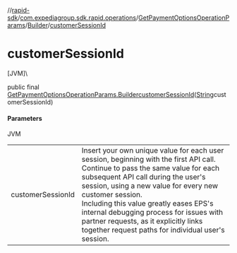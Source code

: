 //[rapid-sdk](../../../../index.md)/[com.expediagroup.sdk.rapid.operations](../../index.md)/[GetPaymentOptionsOperationParams](../index.md)/[Builder](index.md)/[customerSessionId](customer-session-id.md)

# customerSessionId

[JVM]\

public final [GetPaymentOptionsOperationParams.Builder](index.md)[customerSessionId](customer-session-id.md)([String](https://docs.oracle.com/javase/8/docs/api/java/lang/String.html)customerSessionId)

#### Parameters

JVM

| | |
|---|---|
| customerSessionId | Insert your own unique value for each user session, beginning with the first API call. Continue to pass the same value for each subsequent API call during the user's session, using a new value for every new customer session.<br> Including this value greatly eases EPS's internal debugging process for issues with partner requests, as it explicitly links together request paths for individual user's session. |
